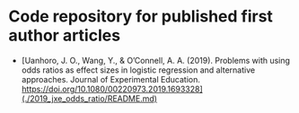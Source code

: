 # Code repository for published first author articles

- [Uanhoro, J. O., Wang, Y., & O’Connell, A. A. (2019). Problems with using odds ratios as effect sizes in logistic regression and alternative approaches. Journal of Experimental Education. https://doi.org/10.1080/00220973.2019.1693328](./2019_jxe_odds_ratio/README.md)
